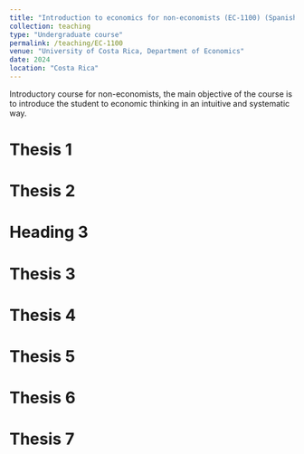 ```yaml
---
title: "Introduction to economics for non-economists (EC-1100) (Spanish)"
collection: teaching
type: "Undergraduate course"
permalink: /teaching/EC-1100
venue: "University of Costa Rica, Department of Economics"
date: 2024
location: "Costa Rica"
---
```


Introductory course for non-economists, the main objective of the course is to introduce the student to economic thinking in an intuitive and systematic way.

Thesis 1
======

Thesis 2
======

Heading 3
======


Thesis 3
======


Thesis 4
======


Thesis 5
======

Thesis 6
======

Thesis 7
======

